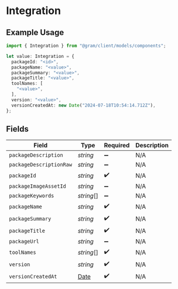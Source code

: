 # Integration

## Example Usage

```typescript
import { Integration } from "@gram/client/models/components";

let value: Integration = {
  packageId: "<id>",
  packageName: "<value>",
  packageSummary: "<value>",
  packageTitle: "<value>",
  toolNames: [
    "<value>",
  ],
  version: "<value>",
  versionCreatedAt: new Date("2024-07-18T10:54:14.712Z"),
};
```

## Fields

| Field                                                                                         | Type                                                                                          | Required                                                                                      | Description                                                                                   |
| --------------------------------------------------------------------------------------------- | --------------------------------------------------------------------------------------------- | --------------------------------------------------------------------------------------------- | --------------------------------------------------------------------------------------------- |
| `packageDescription`                                                                          | *string*                                                                                      | :heavy_minus_sign:                                                                            | N/A                                                                                           |
| `packageDescriptionRaw`                                                                       | *string*                                                                                      | :heavy_minus_sign:                                                                            | N/A                                                                                           |
| `packageId`                                                                                   | *string*                                                                                      | :heavy_check_mark:                                                                            | N/A                                                                                           |
| `packageImageAssetId`                                                                         | *string*                                                                                      | :heavy_minus_sign:                                                                            | N/A                                                                                           |
| `packageKeywords`                                                                             | *string*[]                                                                                    | :heavy_minus_sign:                                                                            | N/A                                                                                           |
| `packageName`                                                                                 | *string*                                                                                      | :heavy_check_mark:                                                                            | N/A                                                                                           |
| `packageSummary`                                                                              | *string*                                                                                      | :heavy_check_mark:                                                                            | N/A                                                                                           |
| `packageTitle`                                                                                | *string*                                                                                      | :heavy_check_mark:                                                                            | N/A                                                                                           |
| `packageUrl`                                                                                  | *string*                                                                                      | :heavy_minus_sign:                                                                            | N/A                                                                                           |
| `toolNames`                                                                                   | *string*[]                                                                                    | :heavy_check_mark:                                                                            | N/A                                                                                           |
| `version`                                                                                     | *string*                                                                                      | :heavy_check_mark:                                                                            | N/A                                                                                           |
| `versionCreatedAt`                                                                            | [Date](https://developer.mozilla.org/en-US/docs/Web/JavaScript/Reference/Global_Objects/Date) | :heavy_check_mark:                                                                            | N/A                                                                                           |